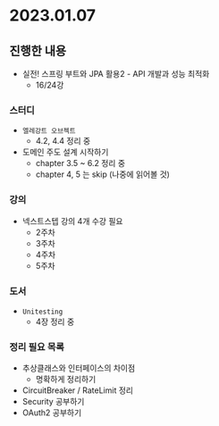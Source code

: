 # 2023.01.07

## 진행한 내용

- 실전! 스프링 부트와 JPA 활용2 - API 개발과 성능 최적화
	- 16/24강

### 스터디

- `엘레강트 오브젝트`
	- 4.2, 4.4 정리 중
- 도메인 주도 설계 시작하기
	- chapter 3.5 ~ 6.2 정리 중
	- chapter 4, 5 는 skip (나중에 읽어볼 것)

### 강의

- 넥스트스텝 강의 4개 수강 필요
	- 2주차
  - 3주차
  - 4주차
  - 5주차

### 도서

- `Unitesting`
	- 4장 정리 중

### 정리 필요 목록

- 추상클래스와 인터페이스의 차이점
	- 명확하게 정리하기
- CircuitBreaker / RateLimit 정리
- Security 공부하기
- OAuth2 공부하기
